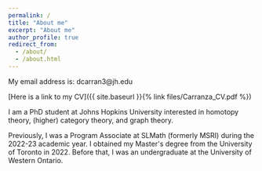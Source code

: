 ```yaml
---
permalink: /
title: "About me"
excerpt: "About me"
author_profile: true
redirect_from: 
  - /about/
  - /about.html
---
```


My email address is: dc<!-- random -->arran3<!-- stuff -->@jh.e<!-- to prevent bots -->du

[Here is a link to my CV]({{ site.baseurl }}{% link files/Carranza_CV.pdf %})

I am a PhD student at Johns Hopkins University interested in homotopy theory, (higher) category theory, and graph theory.

Previously, I was a Program Associate at SLMath (formerly MSRI) during the 2022-23 academic year. I obtained my Master's degree from the University of Toronto in 2022. Before that, I was an undergraduate at the University of Western Ontario.